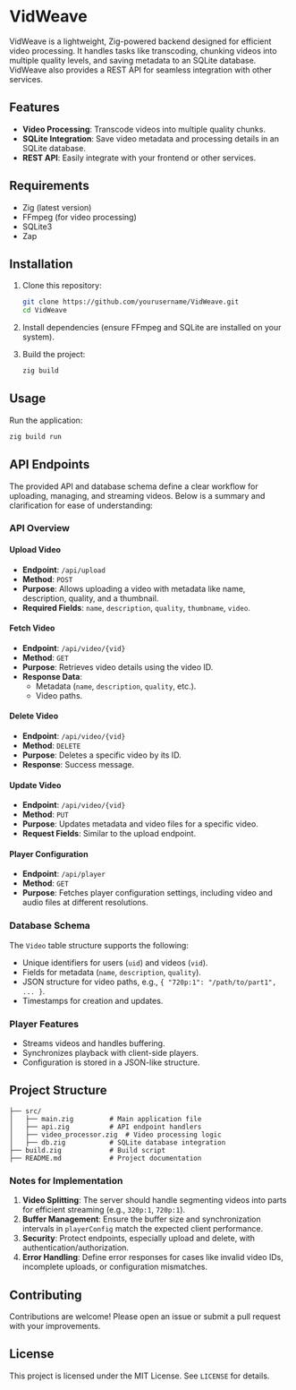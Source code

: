 # VidWeave

VidWeave is a lightweight, Zig-powered backend designed for efficient video processing. It handles tasks like transcoding, chunking videos into multiple quality levels, and saving metadata to an SQLite database. VidWeave also provides a REST API for seamless integration with other services.

## Features

- **Video Processing**: Transcode videos into multiple quality chunks.
- **SQLite Integration**: Save video metadata and processing details in an SQLite database.
- **REST API**: Easily integrate with your frontend or other services.

## Requirements

- Zig (latest version)
- FFmpeg (for video processing)
- SQLite3
- Zap

## Installation

1. Clone this repository:
   ```bash
   git clone https://github.com/yourusername/VidWeave.git
   cd VidWeave
   ```

2. Install dependencies (ensure FFmpeg and SQLite are installed on your system).

3. Build the project:
   ```bash
   zig build
   ```

## Usage

Run the application:
```bash
zig build run
```

## API Endpoints

The provided API and database schema define a clear workflow for uploading, managing, and streaming videos. Below is a summary and clarification for ease of understanding:

### **API Overview**

#### **Upload Video**
- **Endpoint**: `/api/upload`
- **Method**: `POST`
- **Purpose**: Allows uploading a video with metadata like name, description, quality, and a thumbnail.
- **Required Fields**: `name`, `description`, `quality`, `thumbname`, `video`.

#### **Fetch Video**
- **Endpoint**: `/api/video/{vid}`
- **Method**: `GET`
- **Purpose**: Retrieves video details using the video ID.
- **Response Data**:
  - Metadata (`name`, `description`, `quality`, etc.).
  - Video paths.

#### **Delete Video**
- **Endpoint**: `/api/video/{vid}`
- **Method**: `DELETE`
- **Purpose**: Deletes a specific video by its ID.
- **Response**: Success message.

#### **Update Video**
- **Endpoint**: `/api/video/{vid}`
- **Method**: `PUT`
- **Purpose**: Updates metadata and video files for a specific video.
- **Request Fields**: Similar to the upload endpoint.

#### **Player Configuration**
- **Endpoint**: `/api/player`
- **Method**: `GET`
- **Purpose**: Fetches player configuration settings, including video and audio files at different resolutions.

### **Database Schema**

The `Video` table structure supports the following:
- Unique identifiers for users (`uid`) and videos (`vid`).
- Fields for metadata (`name`, `description`, `quality`).
- JSON structure for video paths, e.g., `{ "720p:1": "/path/to/part1", ... }`.
- Timestamps for creation and updates.

### **Player Features**
- Streams videos and handles buffering.
- Synchronizes playback with client-side players.
- Configuration is stored in a JSON-like structure.

## Project Structure

```
├── src/
│   ├── main.zig         # Main application file
│   ├── api.zig          # API endpoint handlers
│   ├── video_processor.zig  # Video processing logic
│   ├── db.zig           # SQLite database integration
├── build.zig            # Build script
├── README.md            # Project documentation
```

### Notes for Implementation
1. **Video Splitting**: The server should handle segmenting videos into parts for efficient streaming (e.g., `320p:1`, `720p:1`).
2. **Buffer Management**: Ensure the buffer size and synchronization intervals in `playerConfig` match the expected client performance.
3. **Security**: Protect endpoints, especially upload and delete, with authentication/authorization.
4. **Error Handling**: Define error responses for cases like invalid video IDs, incomplete uploads, or configuration mismatches.

## Contributing

Contributions are welcome! Please open an issue or submit a pull request with your improvements.

## License

This project is licensed under the MIT License. See `LICENSE` for details.
